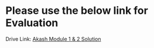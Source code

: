 # Please use the below link for Evaluation  

Drive Link: [Akash Module 1 & 2 Solution](https://drive.google.com/file/d/1eFl8Il7Y0Nlxw8-nMZJsmPktKmF16arw/view?usp=sharing)
